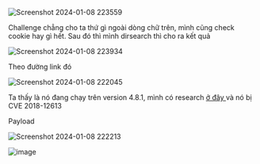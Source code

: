 ![Screenshot 2024-01-08 223559](https://github.com/Llam-a/BUUCTF/assets/115911041/9008d8e6-e633-4a5b-8e2d-894045b3d587)

Challenge chẳng cho ta thứ gì ngoài dòng chữ trên, mình cũng check cookie hay gì hết. Sau đó thì mình dirsearch thì cho ra kết quả 

![Screenshot 2024-01-08 223934](https://github.com/Llam-a/BUUCTF/assets/115911041/e4e6ada6-3746-4e80-8fd6-4973a778e561)

Theo đường link đó

![Screenshot 2024-01-08 222045](https://github.com/Llam-a/BUUCTF/assets/115911041/f9cd7fad-f254-418c-a39a-15047140105f)

Ta thấy là nó đang chạy trên version 4.8.1, mình có research [ở đây ](https://www.exploit-db.com/exploits/50457) và nó bị CVE 2018-12613 

Payload

![Screenshot 2024-01-08 222213](https://github.com/Llam-a/BUUCTF/assets/115911041/f59e8cdb-680b-4f82-adb7-7f4c8a08af90)


![image](https://github.com/Llam-a/BUUCTF/assets/115911041/f9a1c2bc-a691-44cd-b7ab-b10a4bbffee7)




